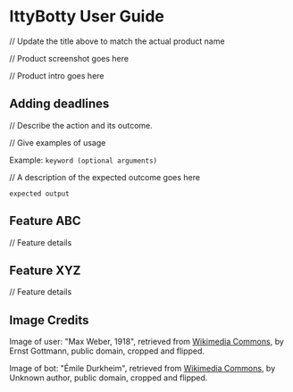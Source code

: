 # IttyBotty User Guide

// Update the title above to match the actual product name

// Product screenshot goes here

// Product intro goes here

## Adding deadlines

// Describe the action and its outcome.

// Give examples of usage

Example: `keyword (optional arguments)`

// A description of the expected outcome goes here

```
expected output
```

## Feature ABC

// Feature details


## Feature XYZ

// Feature details

## Image Credits

Image of user: "Max Weber, 1918", retrieved from 
[Wikimedia Commons](https://commons.wikimedia.org/wiki/File:Max_Weber,_1918.jpg),
by Ernst Gottmann, public domain, cropped and flipped.

Image of bot: "Émile Durkheim", retrieved from 
[Wikimedia Commons](https://commons.wikimedia.org/wiki/File:%C3%89mile_Durkheim.jpg),
by Unknown author, public domain, cropped and flipped.
